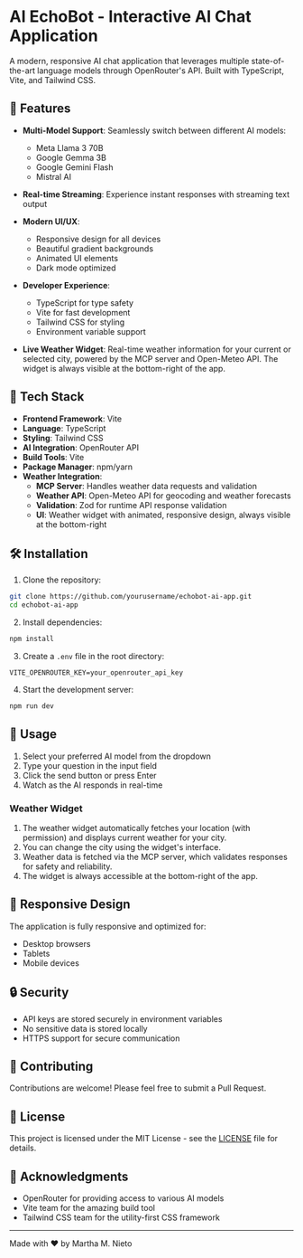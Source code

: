 # AI EchoBot - Interactive AI Chat Application

A modern, responsive AI chat application that leverages multiple state-of-the-art language models through OpenRouter's API. Built with TypeScript, Vite, and Tailwind CSS.

## 🌟 Features

- **Multi-Model Support**: Seamlessly switch between different AI models:
  - Meta Llama 3 70B
  - Google Gemma 3B
  - Google Gemini Flash
  - Mistral AI

- **Real-time Streaming**: Experience instant responses with streaming text output
- **Modern UI/UX**: 
  - Responsive design for all devices
  - Beautiful gradient backgrounds
  - Animated UI elements
  - Dark mode optimized
- **Developer Experience**:
  - TypeScript for type safety
  - Vite for fast development
  - Tailwind CSS for styling
  - Environment variable support
- **Live Weather Widget**: Real-time weather information for your current or selected city, powered by the MCP server and Open-Meteo API. The widget is always visible at the bottom-right of the app.

## 🚀 Tech Stack

- **Frontend Framework**: Vite
- **Language**: TypeScript
- **Styling**: Tailwind CSS
- **AI Integration**: OpenRouter API
- **Build Tools**: Vite
- **Package Manager**: npm/yarn
- **Weather Integration**:
  - **MCP Server**: Handles weather data requests and validation
  - **Weather API**: Open-Meteo API for geocoding and weather forecasts
  - **Validation**: Zod for runtime API response validation
  - **UI**: Weather widget with animated, responsive design, always visible at the bottom-right

## 🛠️ Installation

1. Clone the repository:
```bash
git clone https://github.com/yourusername/echobot-ai-app.git
cd echobot-ai-app
```

2. Install dependencies:
```bash
npm install
```

3. Create a `.env` file in the root directory:
```env
VITE_OPENROUTER_KEY=your_openrouter_api_key
```

4. Start the development server:
```bash
npm run dev
```

## 🔧 Usage

1. Select your preferred AI model from the dropdown
2. Type your question in the input field
3. Click the send button or press Enter
4. Watch as the AI responds in real-time

### Weather Widget

1. The weather widget automatically fetches your location (with permission) and displays current weather for your city.
2. You can change the city using the widget's interface.
3. Weather data is fetched via the MCP server, which validates responses for safety and reliability.
4. The widget is always accessible at the bottom-right of the app.

## 📱 Responsive Design

The application is fully responsive and optimized for:
- Desktop browsers
- Tablets
- Mobile devices

## 🔒 Security

- API keys are stored securely in environment variables
- No sensitive data is stored locally
- HTTPS support for secure communication

## 🤝 Contributing

Contributions are welcome! Please feel free to submit a Pull Request.

## 📄 License

This project is licensed under the MIT License - see the [LICENSE](LICENSE) file for details.

## 🙏 Acknowledgments

- OpenRouter for providing access to various AI models
- Vite team for the amazing build tool
- Tailwind CSS team for the utility-first CSS framework

---

Made with ❤️ by Martha M. Nieto